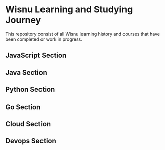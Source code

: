 # Wisnu Learning and Studying Journey

This repository consist of all Wisnu learning history and courses that have been completed or work in progress.

## JavaScript Section

## Java Section

## Python Section

## Go Section

## Cloud Section

## Devops Section
